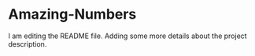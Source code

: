 # Amazing-Numbers

I am editing the README file. Adding some more details about the project description.
